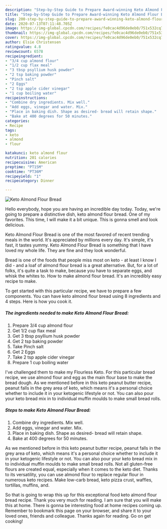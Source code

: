 ```yaml
---
description: "Step-by-Step Guide to Prepare Award-winning Keto Almond Flour Bread"
title: "Step-by-Step Guide to Prepare Award-winning Keto Almond Flour Bread"
slug: 200-step-by-step-guide-to-prepare-award-winning-keto-almond-flour-bread
date: 2020-07-13T07:11:48.705Z
image: https://img-global.cpcdn.com/recipes/fe0cac4d96de0eb0/751x532cq70/keto-almond-flour-bread-recipe-main-photo.jpg
thumbnail: https://img-global.cpcdn.com/recipes/fe0cac4d96de0eb0/751x532cq70/keto-almond-flour-bread-recipe-main-photo.jpg
cover: https://img-global.cpcdn.com/recipes/fe0cac4d96de0eb0/751x532cq70/keto-almond-flour-bread-recipe-main-photo.jpg
author: Elsie Christensen
ratingvalue: 4.8
reviewcount: 6578
recipeingredient:
- "3/4 cup almond flour"
- "1/2 cup flax meal"
- "3 tbsp psyllium husk powder"
- "2 tsp baking powder"
- "Pinch salt"
- "2 Eggs"
- "2 tsp apple cider vinegar"
- "1 cup boiling water"
recipeinstructions:
- "Combine dry ingredients. Mix well."
- "Add eggs, vinegar and water. Mix."
- "Place in baking dish. Shape as desired- bread will retain shape."
- "Bake at 400 degrees for 50 minutes."
categories:
- Recipe
tags:
- keto
- almond
- flour

katakunci: keto almond flour 
nutrition: 201 calories
recipecuisine: American
preptime: "PT15M"
cooktime: "PT36M"
recipeyield: "1"
recipecategory: Dinner

---
```



![Keto Almond Flour Bread](https://img-global.cpcdn.com/recipes/fe0cac4d96de0eb0/751x532cq70/keto-almond-flour-bread-recipe-main-photo.jpg)

Hello everybody, hope you are having an incredible day today. Today, we're going to prepare a distinctive dish, keto almond flour bread. One of my favorites. This time, I will make it a bit unique. This is gonna smell and look delicious.

Keto Almond Flour Bread is one of the most favored of recent trending meals in the world. It's appreciated by millions every day. It's simple, it's fast, it tastes yummy. Keto Almond Flour Bread is something that I have loved my whole life. They are fine and they look wonderful.

Bread is one of the foods that people miss most on keto - at least I know I did - and a loaf of almond flour bread is a great alternative. But, for a lot of folks, it&#39;s quite a task to make, because you have to separate eggs, and whisk the whites to. How to make almond flour bread. It&#39;s an incredibly easy recipe to make.


To get started with this particular recipe, we have to prepare a few components. You can have keto almond flour bread using 8 ingredients and 4 steps. Here is how you cook it.

<!--inarticleads1-->

##### The ingredients needed to make Keto Almond Flour Bread:

1. Prepare 3/4 cup almond flour
1. Get 1/2 cup flax meal
1. Get 3 tbsp psyllium husk powder
1. Get 2 tsp baking powder
1. Take Pinch salt
1. Get 2 Eggs
1. Take 2 tsp apple cider vinegar
1. Prepare 1 cup boiling water


I&#39;ve challenged them to make my Flourless Keto. For this particular bread recipe, we use almond flour and egg as the main flour base to make the bread dough. As we mentioned before in this keto peanut butter recipe, peanut falls in the grey area of keto, which means it&#39;s a personal choice whether to include it in your ketogenic lifestyle or not. You can also pour your keto bread mix in to individual muffin moulds to make small bread rolls. 

<!--inarticleads2-->

##### Steps to make Keto Almond Flour Bread:

1. Combine dry ingredients. Mix well.
1. Add eggs, vinegar and water. Mix.
1. Place in baking dish. Shape as desired- bread will retain shape.
1. Bake at 400 degrees for 50 minutes.


As we mentioned before in this keto peanut butter recipe, peanut falls in the grey area of keto, which means it&#39;s a personal choice whether to include it in your ketogenic lifestyle or not. You can also pour your keto bread mix in to individual muffin moulds to make small bread rolls. Not all gluten-free flours are created equal, especially when it comes to the keto diet. Thanks to its versatility, you can use almond flour to replace regular flour in numerous keto recipes. Make low-carb bread, keto pizza crust, waffles, tortillas, muffins, and. 

So that is going to wrap this up for this exceptional food keto almond flour bread recipe. Thank you very much for reading. I am sure that you will make this at home. There is gonna be interesting food at home recipes coming up. Remember to bookmark this page on your browser, and share it to your loved ones, friends and colleague. Thanks again for reading. Go on get cooking!
